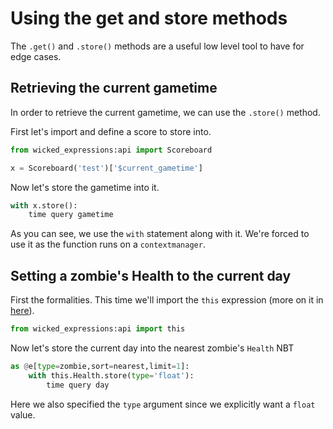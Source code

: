 # Using the get and store methods

The `.get()` and `.store()` methods are a useful low level tool to have for edge cases.


## Retrieving the current gametime

In order to retrieve the current gametime, we can use the `.store()` method.

First let's import and define a score to store into.

```py
from wicked_expressions:api import Scoreboard

x = Scoreboard('test')['$current_gametime']
```

Now let's store the gametime into it.

```py
with x.store():
    time query gametime
```

As you can see, we use the `with` statement along with it. We're forced to use it as the function runs on a `contextmanager`.


## Setting a zombie's Health to the current day

First the formalities. This time we'll import the `this` expression (more on it in [here](./this_expression.md)).

```py
from wicked_expressions:api import this
```

Now let's store the current day into the nearest zombie's `Health` NBT

```py
as @e[type=zombie,sort=nearest,limit=1]:
    with this.Health.store(type='float'):
        time query day
```

Here we also specified the `type` argument since we explicitly want a `float` value.

